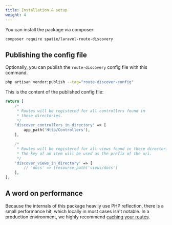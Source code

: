 ```yaml
---
title: Installation & setup
weight: 4
---
```


You can install the package via composer:

```bash
composer require spatie/laravel-route-discovery
```

## Publishing the config file

Optionally, you can publish the `route-discovery` config file with this command.

```bash
php artisan vendor:publish --tag="route-discover-config"
```

This is the content of the published config file:

```php
return [
    /*
     * Routes will be registered for all controllers found in
     * these directories.
     */
    'discover_controllers_in_directory' => [
        app_path('Http/Controllers'),
    ],

    /*
     * Routes will be registered for all views found in these directories.
     * The key of an item will be used as the prefix of the uri. 
     */
    'discover_views_in_directory' => [
        // 'docs' => [resource_path('views/docs']
    ],
];
```

## A word on performance

Because the internals of this package heavily use PHP reflection, there is a small performance hit, which locally in most cases isn't notable. In a production environment, we highly recommend [caching your routes](https://laravel.com/docs/8.x/routing#route-caching). 
